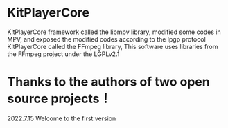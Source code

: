 # KitPlayerCore

KitPlayerCore framework called the libmpv library, modified some codes in MPV, and exposed the modified codes according to the lpgp protocol
KitPlayerCore called the FFmpeg library, This software uses libraries from the FFmpeg project under the LGPLv2.1

Thanks to the authors of two open source projects！
==================================================
2022.7.15
Welcome to the first version
